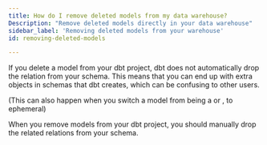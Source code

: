 ```yaml
---
title: How do I remove deleted models from my data warehouse?
Description: "Remove deleted models directly in your data warehouse"
sidebar_label: 'Removing deleted models from your warehouse'
id: removing-deleted-models

---
```


If you delete a model from your dbt project, dbt does not automatically drop the relation from your schema. This means that you can end up with extra objects in schemas that dbt creates, which can be confusing to other users.

(This can also happen when you switch a model from being a <Term id="view" /> or <Term id="table" />, to ephemeral)

When you remove models from your dbt project, you should manually drop the related relations from your schema.
